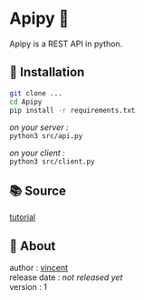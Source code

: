 # Apipy 🐝

Apipy is a REST API in python.

## 🔧  Installation  

```sh 
git clone ... 
cd Apipy
pip install -r requirements.txt
```

*on your server :*    
`python3 src/api.py` 

*on your client :*  
`python3 src/client.py`  


## 📚 Source 

[tutorial](https://www.youtube.com/watch?v=GMppyAPbLYk&ab_channel=TechWithTim)


## 👤 About  


author : [vincent](https://www.github.com/Vincent-vst)   
release date : *not released yet*    
version : 1   


